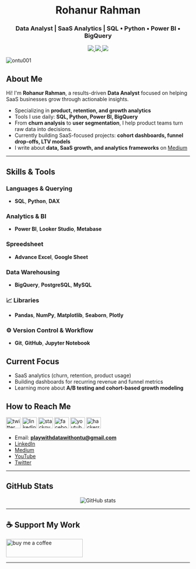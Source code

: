 <h1 align="center">Rohanur Rahman</h1>
<h3 align="center">Data Analyst | SaaS Analytics | SQL • Python • Power BI • BigQuery</h3>

<p align="center">
  <a href="https://www.linkedin.com/in/rohanur/" target="_blank">
    <img src="https://img.shields.io/badge/-LinkedIn-blue?style=flat-square&logo=linkedin" />
  </a>
  <a href="https://medium.com/@playwithdatawithontu" target="_blank">
    <img src="https://img.shields.io/badge/-Medium-black?style=flat-square&logo=medium" />
  </a>
  <a href="https://twitter.com/rohanurrahman16" target="_blank">
    <img src="https://img.shields.io/badge/-Twitter-1DA1F2?style=flat-square&logo=twitter&logoColor=white" />
  </a>
</p>

<p align="left">
  <img src="https://komarev.com/ghpvc/?username=ontu001&label=Profile%20views&color=0e75b6&style=flat" alt="ontu001" />
</p>


##  About Me

Hi! I'm **Rohanur Rahman**, a results-driven **Data Analyst** focused on helping SaaS businesses grow through actionable insights.

-  Specializing in **product, retention, and growth analytics**
-  Tools I use daily: **SQL, Python, Power BI, BigQuery**
-  From **churn analysis** to **user segmentation**, I help product teams turn raw data into decisions.
-  Currently building SaaS-focused projects: **cohort dashboards, funnel drop-offs, LTV models**
-  I write about **data, SaaS growth, and analytics frameworks** on [Medium](https://medium.com/@playwithdatawithontu)

---

##  Skills & Tools

###  Languages & Querying
- **SQL**, **Python**, **DAX**

###  Analytics & BI
- **Power BI**, **Looker Studio**, **Metabase**

### Spreedsheet
- **Advance Excel**, **Google Sheet**

###  Data Warehousing
- **BigQuery**, **PostgreSQL**, **MySQL**

### 📈 Libraries
- **Pandas**, **NumPy**, **Matplotlib**, **Seaborn**, **Plotly**

### ⚙️ Version Control & Workflow
- **Git**, **GitHub**, **Jupyter Notebook**

##  Current Focus

-  SaaS analytics (churn, retention, product usage)
-  Building dashboards for recurring revenue and funnel metrics
-  Learning more about **A/B testing and cohort-based growth modeling**

##  How to Reach Me

<p align="left">
  <a href="https://twitter.com/@rohanurrahman16" target="_blank"><img src="https://raw.githubusercontent.com/rahuldkjain/github-profile-readme-generator/master/src/images/icons/Social/twitter.svg" alt="twitter" height="30" width="40" /></a>
  <a href="https://linkedin.com/in/in/rohanur/" target="_blank"><img src="https://raw.githubusercontent.com/rahuldkjain/github-profile-readme-generator/master/src/images/icons/Social/linked-in-alt.svg" alt="linkedin" height="30" width="40" /></a>
  <a href="https://stackoverflow.com/users/19823887" target="_blank"><img src="https://raw.githubusercontent.com/rahuldkjain/github-profile-readme-generator/master/src/images/icons/Social/stack-overflow.svg" alt="stackoverflow" height="30" width="40" /></a>
  <a href="https://www.facebook.com/profile.php?id=100028137482936" target="_blank"><img src="https://raw.githubusercontent.com/rahuldkjain/github-profile-readme-generator/master/src/images/icons/Social/facebook.svg" alt="facebook" height="30" width="40" /></a>
  <a href="https://www.youtube.com/c/@rohanurrahman" target="_blank"><img src="https://raw.githubusercontent.com/rahuldkjain/github-profile-readme-generator/master/src/images/icons/Social/youtube.svg" alt="youtube" height="30" width="40" /></a>
  <a href="https://www.hackerrank.com/rohanurrahman1" target="_blank"><img src="https://raw.githubusercontent.com/rahuldkjain/github-profile-readme-generator/master/src/images/icons/Social/hackerrank.svg" alt="hackerrank" height="30" width="40" /></a>
</p>

- Email: **playwithdatawithontu@gmail.com**
- [LinkedIn](https://www.linkedin.com/in/rohanur/)
- [Medium](https://medium.com/@playwithdatawithontu)
- [YouTube](https://www.youtube.com/c/@rohanurrahman)
- [Twitter](https://twitter.com/rohanurrahman16)

---

##  GitHub Stats

<p align="center">
  <img src="https://github-readme-stats.vercel.app/api?username=ontu001&show_icons=true&theme=default" alt="GitHub stats" />
</p>

---

## ☕ Support My Work

<p>
  <a href="https://www.buymeacoffee.com/rohanurrahman">
    <img src="https://cdn.buymeacoffee.com/buttons/v2/default-yellow.png" height="50" width="210" alt="buy me a coffee" />
  </a>
</p>

---
